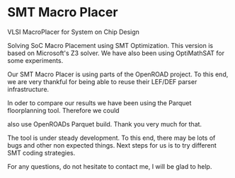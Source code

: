# SMT Macro Placer
VLSI MacroPlacer for System on Chip Design



Solving SoC Macro Placement using SMT Optimization. This version is based on Microsoft's Z3 solver.       We have also been using OptiMathSAT for some experiments. 



Our SMT Macro Placer is using parts of the OpenROAD project. To this end, we are very thankful for being able to reuse their LEF/DEF parser infrastructure. 



In oder to compare our results we have been using the Parquet floorplanning tool.  Therefore we could

also use OpenROADs Parquet build. Thank you very much for that.



The tool is under steady development. To this end, there may be lots of bugs and other non expected things. Next steps for us is to try different SMT coding strategies.



For any questions, do not hesitate to contact me, I will be glad to help.





